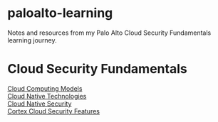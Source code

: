 # paloalto-learning
Notes and resources from my Palo Alto Cloud Security Fundamentals learning journey.

# Cloud Security Fundamentals
[Cloud Computing Models](https://github.com/SereneSyntax04/paloalto-learning/blob/main/CloudComputingModels.md) <br>
[Cloud Native Technologies](https://github.com/SereneSyntax04/paloalto-learning/blob/main/CloudNativeTechnologies.md) <br>
[Cloud Native Security](https://github.com/SereneSyntax04/paloalto-learning/blob/main/CloudNativeSecurity.md) <br>
[Cortex Cloud Security Features](https://github.com/SereneSyntax04/paloalto-learning/blob/main/CortexCloudSecurityFeatures.md) <br>
